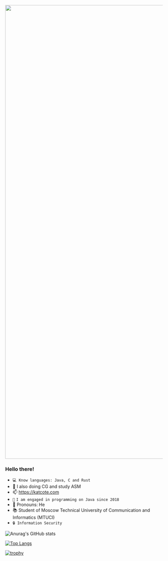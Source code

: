 <p align="center">
      <img src="https://i.ibb.co/Gs7gRHw/CSChat4-PS-2.png" width="1452">
</p>

### Hello there!
- `💻 Know languages: Java, C and Rust`
- 🌱 I also doing CG and study ASM
- 📫 https://katcote.com
- `📖` `I am engaged in programming on Java since 2018`
- 👻 Pronouns: He
- 📚 Student of Moscow Technical University of Communication and Informatics (MTUCI)
- `🔒 Information Security`

![Anurag's GitHub stats](https://github-readme-stats.vercel.app/api?username=katcote&show_icons=true&theme=github_dark&hide_border=true)

[![Top Langs](https://github-readme-stats.vercel.app/api/top-langs/?username=katcote&layout=compact&theme=github_dark&hide_border=true)](https://github.com/anuraghazra/github-readme-stats)

[![trophy](https://github-profile-trophy.vercel.app/?username=KatCote&theme=dark_lover&no-frame=true)](https://github.com/KatCote/github-profile-trophy)
